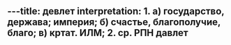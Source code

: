 ---title: девлет
interpretation: 1. а) государство, держава; империя; б) счастье, благополучие, благо; в) кртат. ИЛМ; 2. ср. РПН давлет
---

